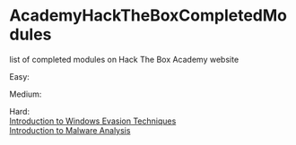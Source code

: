 # AcademyHackTheBoxCompletedModules
list of completed modules on Hack The Box Academy website

Easy:

Medium:

Hard:
<br>
[Introduction to Windows Evasion Techniques](https://academy.hackthebox.com/achievement/89408/254)
<br>
[Introduction to Malware Analysis](https://academy.hackthebox.com/achievement/89408/227)
